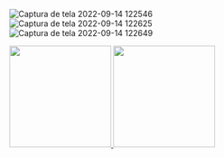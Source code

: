 ![Captura de tela 2022-09-14 122546](https://user-images.githubusercontent.com/112027359/190197316-8fcc1d8e-555d-4ad3-92e0-2b45578cdc8d.png)
![Captura de tela 2022-09-14 122625](https://user-images.githubusercontent.com/112027359/190197320-4aec2043-46b8-4a9e-8694-63e2e9f2540c.png)
![Captura de tela 2022-09-14 122649](https://user-images.githubusercontent.com/112027359/190197322-c4afef61-5f2e-464c-815a-f2bb2b8a9541.png)
<div>
<a href="https://github.com/Lgusta20">
<img height="180em" src="https://github-readme-stats.vercel.app/api/top-langs/?username=Lgusta20&layout=compact&langs_count=7&theme=dracula"/>
<img height="180em" src="https://github-readme-stats.vercel.app/api?username=Lgusta20&show_icons=true&theme=dracula&include_all_commits=true&count_private=true"/>
</div>
